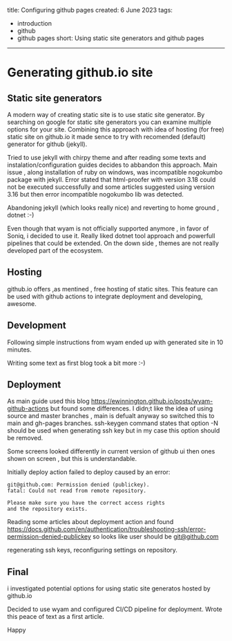 title: Configuring github pages
created: 6 June 2023
tags:
  - introduction
  - github
  - github pages
short: Using static site generators and github pages
---
# Generating github.io site

## Static site generators
A modern way of creating static site is to use static site generator. By searching on google for static site generators you can examine multiple options for your site. Combining this approach with idea of hosting (for free) static site on github.io it made sence to try with recomended (default) generator for github (jekyll).

Tried to use jekyll with chirpy theme and after reading some texts and instalation/configuration guides decides to abbandon this approach. Main issue , along installation of ruby on windows, was incompatible nogokumbo package with jekyll. Error stated that html-proofer with version 3.18 could not be executed successfully and some articles suggested using version 3.16 but then error incompatible nogokumbo lib was detected.

Abandoning jekyll (which looks really nice) and reverting to home ground , dotnet :-)

Even though that wyam is not officially supported anymore , in favor of Soniq, i decided to use it. Really liked dotnet tool approach and powerfull pipelines that could be extended. On the down side , themes are not really developed part of the ecosystem.

## Hosting
github.io offers ,as mentined , free hosting of static sites. This feature can be used with github actions to integrate deployment and developing, awesome.

## Development
Following simple instructions from wyam ended up with generated site in 10 minutes.

Writing some text as first blog took a bit more :-)

## Deployment
As main guide used this blog https://ewinnington.github.io/posts/wyam-github-actions but found some differences.
I didn;t like the idea of using source and master branches , main is defualt anyway so switched this to main and gh-pages branches.
ssh-keygen command states that option -N should be used when generating ssh key but in my case this option should be removed.

Some screens looked differently in current version of github ui then ones shown on screen , but this is understandable.

Initially deploy action failed to deploy caused by an error:
```
git@github.com: Permission denied (publickey).
fatal: Could not read from remote repository.

Please make sure you have the correct access rights
and the repository exists.
```

Reading some articles about deployment action and found https://docs.github.com/en/authentication/troubleshooting-ssh/error-permission-denied-publickey
so looks like user should be git@github.com

regenerating ssh keys, reconfiguring settings on repository.

## Final
i investigated potential options for using static site generatos hosted by github.io 

Decided to use wyam and configured CI/CD pipeline for deployment.
Wrote this peace of text as a first article.

Happy